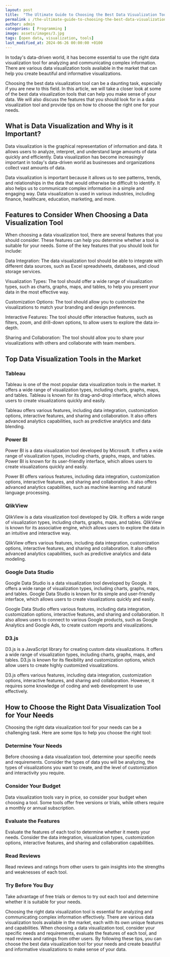 ```yaml
---
layout: post
title:  "The Ultimate Guide to Choosing the Best Data Visualization Tool"
permalink : /the-ultimate-guide-to-choosing-the-best-data-visualization-tool
author: admin
categories: [ Programming ]
image: assets/images/3.jpg
tags: [open data, visualization, tools]
last_modified_at: 2024-06-26 00:00:00 +0100
---
```


In today's data-driven world, it has become essential to use the right data visualization tool for analyzing and communicating complex information. There are various data visualization tools available in the market that can help you create beautiful and informative visualizations.

Choosing the best data visualization tool can be a daunting task, especially if you are new to this field. In this article, we will take a closer look at some of the best data visualization tools that can help you make sense of your data. We will also discuss the features that you should look for in a data visualization tool and provide tips on how to choose the right one for your needs.

## What is Data Visualization and Why is it Important?

Data visualization is the graphical representation of information and data. It allows users to analyze, interpret, and understand large amounts of data quickly and efficiently. Data visualization has become increasingly important in today's data-driven world as businesses and organizations collect vast amounts of data.

Data visualization is important because it allows us to see patterns, trends, and relationships in the data that would otherwise be difficult to identify. It also helps us to communicate complex information in a simple and engaging way. Data visualization is used in various industries, including finance, healthcare, education, marketing, and more.

## Features to Consider When Choosing a Data Visualization Tool

When choosing a data visualization tool, there are several features that you should consider. These features can help you determine whether a tool is suitable for your needs. Some of the key features that you should look for include:

Data Integration: The data visualization tool should be able to integrate with different data sources, such as Excel spreadsheets, databases, and cloud storage services.

Visualization Types: The tool should offer a wide range of visualization types, such as charts, graphs, maps, and tables, to help you present your data in the most effective way.

Customization Options: The tool should allow you to customize the visualizations to match your branding and design preferences.

Interactive Features: The tool should offer interactive features, such as filters, zoom, and drill-down options, to allow users to explore the data in-depth.

Sharing and Collaboration: The tool should allow you to share your visualizations with others and collaborate with team members.

## Top Data Visualization Tools in the Market

### Tableau
Tableau is one of the most popular data visualization tools in the market. It offers a wide range of visualization types, including charts, graphs, maps, and tables. Tableau is known for its drag-and-drop interface, which allows users to create visualizations quickly and easily.

Tableau offers various features, including data integration, customization options, interactive features, and sharing and collaboration. It also offers advanced analytics capabilities, such as predictive analytics and data blending.

### Power BI
Power BI is a data visualization tool developed by Microsoft. It offers a wide range of visualization types, including charts, graphs, maps, and tables. Power BI is known for its user-friendly interface, which allows users to create visualizations quickly and easily.

Power BI offers various features, including data integration, customization options, interactive features, and sharing and collaboration. It also offers advanced analytics capabilities, such as machine learning and natural language processing.

### QlikView
QlikView is a data visualization tool developed by Qlik. It offers a wide range of visualization types, including charts, graphs, maps, and tables. QlikView is known for its associative engine, which allows users to explore the data in an intuitive and interactive way.

QlikView offers various features, including data integration, customization options, interactive features, and sharing and collaboration. It also offers advanced analytics capabilities, such as predictive analytics and data modeling.

### Google Data Studio
Google Data Studio is a data visualization tool developed by Google. It offers a wide range of visualization types, including charts, graphs, maps, and tables. Google Data Studio is known for its simple and user-friendly interface, which allows users to create visualizations quickly and easily.

Google Data Studio offers various features, including data integration, customization options, interactive features, and sharing and collaboration. It also allows users to connect to various Google products, such as Google Analytics and Google Ads, to create custom reports and visualizations.

### D3.js
D3.js is a JavaScript library for creating custom data visualizations. It offers a wide range of visualization types, including charts, graphs, maps, and tables. D3.js is known for its flexibility and customization options, which allow users to create highly customized visualizations.

D3.js offers various features, including data integration, customization options, interactive features, and sharing and collaboration. However, it requires some knowledge of coding and web development to use effectively.

## How to Choose the Right Data Visualization Tool for Your Needs

Choosing the right data visualization tool for your needs can be a challenging task. Here are some tips to help you choose the right tool:

### Determine Your Needs
Before choosing a data visualization tool, determine your specific needs and requirements. Consider the types of data you will be analyzing, the types of visualizations you want to create, and the level of customization and interactivity you require.

### Consider Your Budget
Data visualization tools vary in price, so consider your budget when choosing a tool. Some tools offer free versions or trials, while others require a monthly or annual subscription.

### Evaluate the Features
Evaluate the features of each tool to determine whether it meets your needs. Consider the data integration, visualization types, customization options, interactive features, and sharing and collaboration capabilities.

### Read Reviews
Read reviews and ratings from other users to gain insights into the strengths and weaknesses of each tool.

### Try Before You Buy
Take advantage of free trials or demos to try out each tool and determine whether it is suitable for your needs.



Choosing the right data visualization tool is essential for analyzing and communicating complex information effectively. There are various data visualization tools available in the market, each with its own unique features and capabilities.
When choosing a data visualization tool, consider your specific needs and requirements, evaluate the features of each tool, and read reviews and ratings from other users. By following these tips, you can choose the best data visualization tool for your needs and create beautiful and informative visualizations to make sense of your data.
